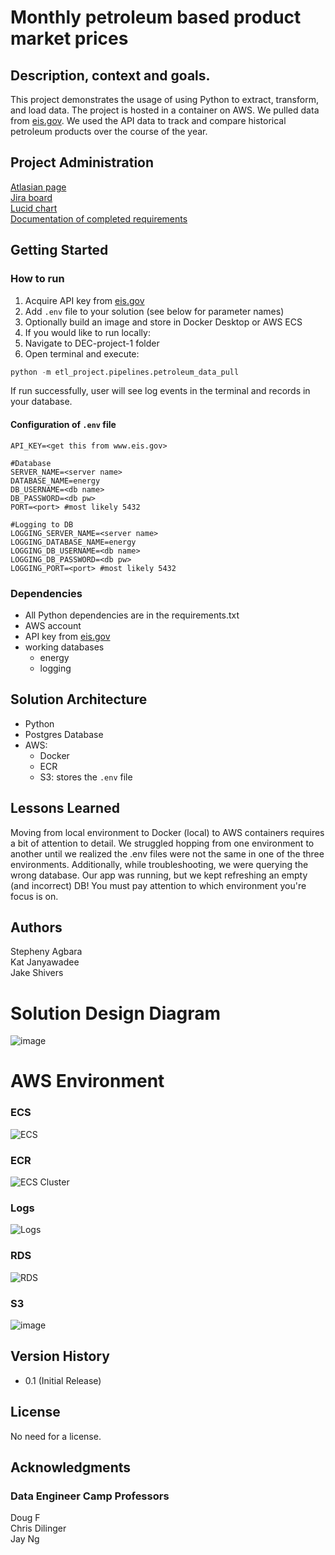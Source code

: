 # Monthly petroleum based product market prices

## Description, context and goals.

This project demonstrates the usage of using Python to extract, transform, and load data. The project is hosted in a container on AWS.
We pulled data from [eis.gov](www.eis.gov). We used the API data to track and compare historical petroleum products over the course of the year.

## Project Administration
[Atlasian page](https://dataengineerproject.atlassian.net/wiki/spaces/DPG/overview)<br>
[Jira board](https://dataengineerproject.atlassian.net/jira/software/projects/DPG/boards/1)<br>
[Lucid chart](https://lucid.app/lucidchart/4b425887-b190-4d5f-b822-7e885d9269b4/edit?beaconFlowId=D2D9FA805D3E468C&invitationId=inv_f134d3d7-dd4c-4d63-b11c-4ece0c4d502e&page=0_0#)<br>
[Documentation of completed requirements](https://dataengineerproject.atlassian.net/wiki/spaces/~55705847a003daa7a04d90acfed162590a0dcc/database/2195458?savedViewId=7ff645f9-55ab-4e30-92de-969cd26175d2)<br>

## Getting Started

### How to run
1. Acquire API key from [eis.gov](www.eis.gov)
2. Add `.env` file to your solution (see below for parameter names)
3. Optionally build an image and store in Docker Desktop or AWS ECS
4. If you would like to run locally:
  1. Navigate to DEC-project-1 folder
  2. Open terminal and execute:
```python
python -m etl_project.pipelines.petroleum_data_pull
```
If run successfully, user will see log events in the terminal and records in your database.   

#### Configuration of `.env` file
```env
API_KEY=<get this from www.eis.gov>

#Database
SERVER_NAME=<server name> 
DATABASE_NAME=energy
DB_USERNAME=<db name>
DB_PASSWORD=<db pw>
PORT=<port> #most likely 5432

#Logging to DB
LOGGING_SERVER_NAME=<server name> 
LOGGING_DATABASE_NAME=energy
LOGGING_DB_USERNAME=<db name>
LOGGING_DB_PASSWORD=<db pw>
LOGGING_PORT=<port> #most likely 5432

```


### Dependencies

* All Python dependencies are in the requirements.txt
* AWS account
* API key from [eis.gov](www.eis.gov)
* working databases
  * energy
  * logging

## Solution Architecture
* Python
* Postgres Database
* AWS:
  * Docker
  * ECR
  * S3: stores the `.env` file
    
## Lessons Learned
Moving from local environment to Docker (local) to AWS containers requires a bit of attention to detail. We struggled hopping from one environment to another until we realized the .env files were not the same in one of the three environments. Additionally, while troubleshooting, we were querying the wrong database. Our app was running, but we kept refreshing an empty (and incorrect) DB! You must pay attention to which environment you're focus is on.

## Authors
Stepheny Agbara<br>
Kat Janyawadee<br>
Jake Shivers<br>

# Solution Design Diagram
![image](https://github.com/user-attachments/assets/1671eb03-907e-4d63-a91a-81d51e2a86d5)


# AWS Environment
### ECS
![ECS](https://github.com/user-attachments/assets/05ed7e1b-a3ba-450d-9b86-295cf46bdb5a)

### ECR
![ECS Cluster](https://github.com/user-attachments/assets/6d48bce4-b26b-496a-a1ba-a050e885482b)

### Logs
![Logs](https://github.com/user-attachments/assets/4c519f3b-3e86-4848-8590-e5adadb6a77e)


### RDS
![RDS](https://github.com/user-attachments/assets/df30dc08-3972-4f3e-b5b6-403c47628262)

### S3
![image](https://github.com/user-attachments/assets/b0c6488a-c7e2-4be2-befc-2e9dcb6c2654)

## Version History
* 0.1 (Initial Release)

## License

No need for a license.

## Acknowledgments
### Data Engineer Camp Professors<br>
Doug F <br>
Chris Dilinger <br>
Jay Ng <br>
  
